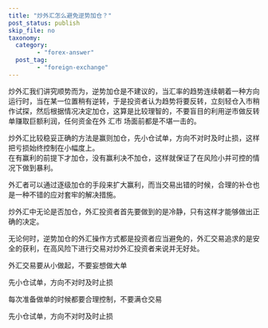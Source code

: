 ```yaml
---
title: "炒外汇怎么避免逆势加仓？"
post_status: publish
skip_file: no
taxonomy:
  category:
        - "forex-answer"
  post_tag:
        - "foreign-exchange"
---
```


炒外汇我们讲究顺势而为，逆势加仓是不建议的，当汇率的趋势连续朝着一种方向运行时，当在某一位置稍有逆转，于是投资者认为趋势将要反转，立刻轻仓入市稍作试探，然后根据情况决定加仓，这算是比较理智的，不要盲目的利用逆市做反转单赚取巨额利润，任何资金在外 汇市 场面前都是不堪一击的。

炒外汇比较稳妥正确的方法是赢则加仓，先小仓试单，方向不对时及时止损，这样把亏损始终控制在小幅度上。  
在有赢利的前提下才加仓，没有赢利决不加仓，这样就保证了在风险小并可控的情况下做到暴利。

外汇者可以通过逐级加仓的手段来扩大赢利，而当交易出错的时候，合理的补仓也是一种不错的应对套牢的解决措施。

炒外汇中无论是否加仓，外汇投资者首先要做到的是冷静，只有这样才能够做出正确的决定。

无论何时，逆势加仓的外汇操作方式都是投资者应当避免的，外汇交易追求的是安全的获利，在高风险下进行交易对炒外汇投资者来说并无好处。

外汇交易要从小做起，不要妄想做大单

先小仓试单，方向不对时及时止损

每次准备做单的时候都要合理控制，不要满仓交易

先小仓试单，方向不对时及时止损

